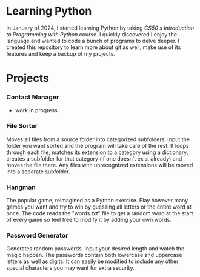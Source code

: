 # **Learning Python**
In January of 2024, I started learning Python by taking *CS50's Introduction to Programming with Python* course. I quickly discovered I enjoy the language and wanted to code a bunch of programs to delve deeper. I created this repository to learn more about git as well, make use of its features and keep a backup of my projects.


# **Projects**

### Contact Manager
- work in progress

### File Sorter
Moves all files from a source folder into categorized subfolders. Input the folder you want sorted and the program will take care of the rest. It loops through each file, matches its extension to a category using a dictionary, creates a subfolder for that category (if one doesn't exist already) and moves the file there. Any files with unrecognized extensions will be moved into a separate subfolder.

### Hangman
The popular game, reimagined as a Python exercise. Play however many games you want and try to win by guessing all letters or the entire word at once. The code reads the "words.txt" file to get a random word at the start of every game so feel free to modify it by adding your own words.

### Password Generator
Generates random passwords. Input your desired length and watch the magic happen. The passwords contain both lowercase and uppercase letters as well as digits. It can easily be modified to include any other special characters you may want for extra security.

